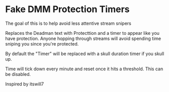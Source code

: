 # Fake DMM Protection Timers
The goal of this is to help avoid less attentive stream snipers

Replaces the Deadman text with Protecttion and a timer to appear like you have protection. Anyone hopping through streams will avoid spending time sniping you since you're protected.

By default the "Timer" will be replaced with a skull duration timer if you skull up.

Time will tick down every minute and reset once it hits a threshold. This can be disabled.

Inspired by itswill7